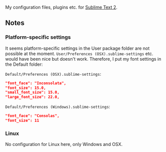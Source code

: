 My configuration files, plugins etc. for [Sublime Text 2](https://sublimetext.com/2).

## Notes

### Platform-specific settings

It seems platform-specific settings in the User package folder are not possible at the moment.
`User/Preferences (OSX).sublime-settings` etc. would have been nice but doesn't work.
Therefore, I put my font settings in the Default folder:

`Default/Preferences (OSX).sublime-settings`:
```json
"font_face": "Inconsolata",
"font_size": 15.0,
"small_font_size": 15.0,
"large_font_size": 22.0,
```

`Default/Preferences (Windows).sublime-settings`:
```json
"font_face": "Consolas",
"font_size": 11
```

### Linux

No configuration for Linux here, only Windows and OSX.
